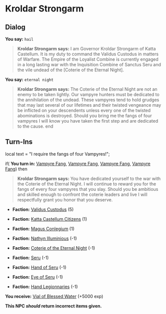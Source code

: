 # Kroldar Strongarm
## Dialog

**You say:** `hail`



>**Kroldar Strongarm says:** I am Governor Kroldar Strongarm of Katta Castellum. It is my duty to command the Validus Custodus in matters of Warfare. The Empire of the Loyalist Combine is currently engaged in a long lasting war with the Inquisition Combine of Sanctus Seru and the vile undead of the [Coterie of the Eternal Night].

**You say:** `eternal night`






>**Kroldar Strongarm says:** The Coterie of the Eternal Night are not an enemy to be taken lightly. Our vampyre hunters must be dedicated to the annihilation of the undead. These vampyres tend to hold grudges that may last several of our lifetimes and their twisted vengeance may be inflicted on your descendents unless every one of the twisted abominations is destroyed. Should you bring me the fangs of four vampyres I will know you have taken the first step and are dedicated to the cause.
end

## Turn-Ins



local text = "I require the fangs of four Vampyres!";






if( **You turn in:** [Vampyre Fang](/item/2691), [Vampyre Fang](/item/2691), [Vampyre Fang](/item/2691), [Vampyre Fang](/item/2691)) then





>**Kroldar Strongarm says:** You have dedicated yourself to the war with the Coterie of the Eternal Night. I will continue to reward you for the fangs of every four vampyres that you slay. Should you be ambitious and skilled enough to confront the coterie leaders and live I will respectfully grant you honor that you deserve.


* __Faction:__ [Validus Custodus](/faction/1503) (5)


* __Faction:__ [Katta Castellum Citizens](/faction/1502) (1)


* __Faction:__ [Magus Conlegium](/faction/1504) (1)


* __Faction:__ [Nathyn Illuminious](/faction/1505) (-1)


* __Faction:__ [Coterie of the Eternal Night](/faction/1506) (-1)


* __Faction:__ [Seru](/faction/1483) (-1)


* __Faction:__ [Hand of Seru](/faction/1484) (-1)


* __Faction:__ [Eye of Seru](/faction/1485) (-1)


* __Faction:__ [Hand Legionnaries](/faction/1541) (-1)


 **You receive:**  [Vial of Blessed Water](/item/31728) (+5000 exp)

**This NPC *should* return incorrect items given.**
